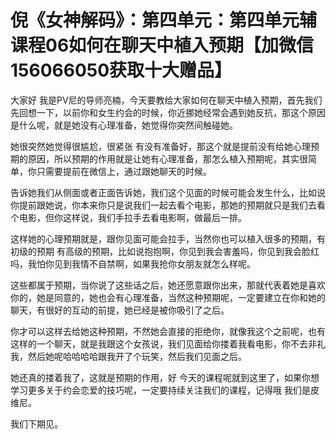 # 倪《女神解码》：第四单元：第四单元辅课程06如何在聊天中植入预期【加微信156066050获取十大赠品】

大家好 我是PV尼的导师亮楠，今天要教给大家如何在聊天中植入预期，首先我们先回想一下，以前你和女生约会的时候，你近挪她经常会遇到她反抗，那这个原因是什么呢，就是她没有心理准备，她觉得你突然间触碰她。

她很突然她觉得很尴尬，很紧张 有没有准备好，那这个就是提前没有给她心理预期的原因，所以预期的作用就是让她有心理准备，那怎么植入预期呢，其实很简单，你只需要提前在微信上，通过跟她聊天的时候。

告诉她我们从侧面或者正面告诉她，我们这个见面的时候可能会发生什么，比如说你提前跟她说，你本来你只是说我们一起去看个电影，那她的预期就只是我们去看个电影，但你这样说，我们手拉手去看电影啊，做最后一排。

这样她的心理预期就是，跟你见面可能会拉手，当然你也可以植入很多的预期，有初级的预期 有高级的预期，比如说抱抱啊，你见到我会害羞吗，你见到我会脸红吗，我怕你见到我情不自禁啊，如果我抢你女朋友就怎么样呢。

这些都属于预期，当你说了这些话之后，她还愿意跟你出来，那就代表着她是喜欢你的，她是同意的，她也会有心理准备，当然这种预期呢，一定要建立在你和她的聊天，有很好的互动的前提，她已经是被你吸引了之后。

你才可以这样去给她这种预期，不然她会直接的拒绝你，就像我这个之前呢，也有这样的一个聊天，就是我跟这个女孩说，我们见面给你搂着我看电影，你不去非礼我，然后她呢哈哈哈哈跟我开了个玩笑，然后我们见面之后。

她还真的搂着我了，这就是预期的作用，好 今天的课程呢就到这里了，如果你想学习更多关于约会恋爱的技巧呢，一定要持续关注我们的课程，记得哦 我们是皮维尼。

我们下期见。